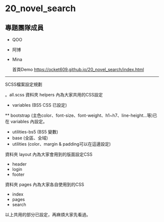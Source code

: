 # 20_novel_search

## 專題團隊成員

- QOO
- 阿博
- Mina

  首頁Demo https://ocket609.github.io/20_novel_search/index.html


----------
SCSS檔案設定規劃

。all.scss
資料夾 helpers 內為大家共用的CSS設定
- variables (BS5 CSS 已設定)

** bootstrap (主色color、font-size、font-weight、h1~h7、line-height...等)已在 variables 內設定。

- utilities-bs5 (BS5 變數)
- base (全區、全域)
- utilities (color、margin & padding可以在這邊設定)

資料夾 layout 內為大家會用到的版面設定CSS

- header
- login
- footer

資料夾 pages 內為大家各自使用到的CSS

- index
- pages
- search

以上共用的部分已設定，再麻煩大家先看過。
